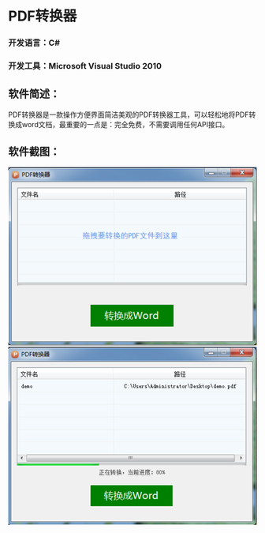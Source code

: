 # PDF转换器
### 开发语言：C#
### 开发工具：Microsoft Visual Studio 2010
## 软件简述：
PDF转换器是一款操作方便界面简洁美观的PDF转换器工具，可以轻松地将PDF转换成word文档，最重要的一点是：完全免费，不需要调用任何API接口。
## 软件截图：
![1.png](readme/1.png)
![2.png](readme/2.png)
